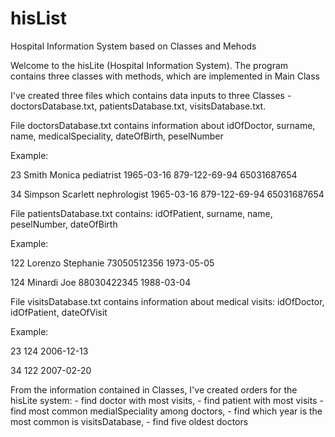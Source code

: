 # hisList
Hospital Information System based on Classes and Mehods

Welcome to the hisLite (Hospital Information System). The program contains three classes with methods, which are implemented in Main Class

I've created three files which contains data inputs to three Classes - doctorsDatabase.txt, patientsDatabase.txt, visitsDatabase.txt.


File doctorsDatabase.txt contains information about idOfDoctor, surname, name, medicalSpeciality, dateOfBirth, peselNumber
  
  Example:
  
  23 Smith Monica pediatrist 1965-03-16 879-122-69-94 65031687654
  
  34 Simpson Scarlett nephrologist 1965-03-16 879-122-69-94 65031687654


File patientsDatabase.txt contains: idOfPatient, surname, name, peselNumber, dateOfBirth
  
  Example:
  
  122 Lorenzo Stephanie 73050512356 1973-05-05
  
  124 Minardi Joe 88030422345 1988-03-04


File visitsDatabase.txt contains information about medical visits: idOfDoctor, idOfPatient, dateOfVisit
  
  Example:
  
  23 124 2006-12-13
  
  34 122 2007-02-20


From the information contained in Classes, I've created orders for the hisLite system:
         - find doctor with most visits,
         - find patient with most visits
         - find most common medialSpeciality among doctors,
         - find which year is the most common is visitsDatabase,
         - find five oldest doctors
